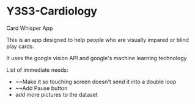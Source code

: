# Y3S3-Cardiology

Card Whisper App

This is an app designed to help people who are visually impared or blind play cards.

It uses the google vision API and google's machine learning technology

List of immediate needs:
* ~~Make it so touching screen doesn't send it into a double loop
* ~~Add Pause button
* add more pictures to the dataset
